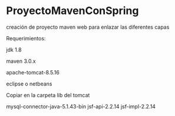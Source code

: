 # ProyectoMavenConSpring
creación de proyecto maven web para enlazar las diferentes capas

Requerimientos:

jdk 1.8

maven 3.0.x

apache-tomcat-8.5.16

eclipse o netbeans

Copiar en la carpeta lib del tomcat

mysql-connector-java-5.1.43-bin
jsf-api-2.2.14
jsf-impl-2.2.14
